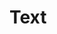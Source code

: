 <EuiPageHeader>
  <EuiPageHeaderSection>
    <EuiTitle @size="l">
      <h1>
        Text
      </h1>
    </EuiTitle>
  </EuiPageHeaderSection>
</EuiPageHeader>
